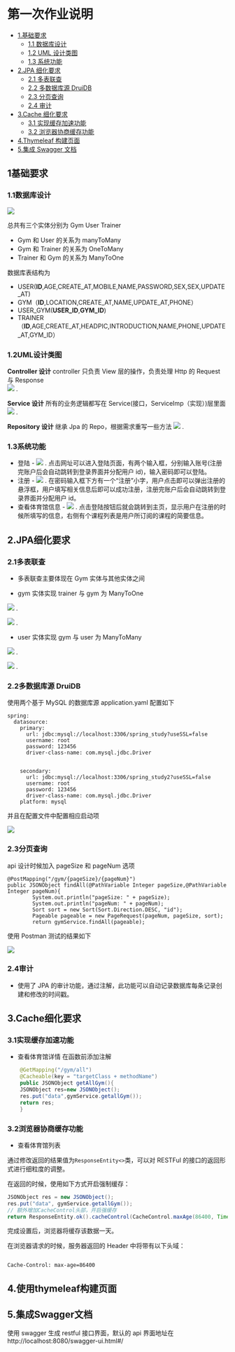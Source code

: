 # 第一次作业说明

-   [1.基础要求](#1基础要求)
    -   [1.1 数据库设计](#11数据库设计)
    -   [1.2 UML 设计类图](#12UML设计类图)
    -   [1.3 系统功能](#13系统功能)
-   [2.JPA 细化要求](#2JPA细化要求)
    -   [2.1 多表联查](#21多表联查)
    -   [2.2 多数据库源 DruiDB](#22多数据库源DruiDB)
    -   [2.3 分页查询](#23分页查询)
    -   [2.4 审计](#24审计)
-   [3.Cache 细化要求](#3Cache细化要求)
    -   [3.1 实现缓存加速功能](#31实现缓存加速功能)
    -   [3.2 浏览器协商缓存功能](#32浏览器协商缓存功能)
-   [4.Thymeleaf 构建页面](#4Thymeleaf构建页面)
-   [5.集成 Swagger 文档](#5集成Swagger文档)
      <!-- /TOC -->

## 1基础要求

### 1.1数据库设计

![](/docImage/GymSpringERModel.png)

总共有三个实体分别为 Gym User Trainer

-   Gym 和 User 的关系为 manyToMany
-   Gym 和 Trainer 的关系为 OneToMany
-   Trainer 和 Gym 的关系为 ManyToOne

数据库表结构为

-   USER(**ID**,AGE,CREATE_AT,MOBILE,NAME,PASSWORD,SEX,SEX,UPDATE_AT)
-   GYM（**ID**,LOCATION,CREATE_AT,NAME,UPDATE_AT,PHONE）
-   USER_GYM(**USER_ID**,**GYM_ID**)
-   TRAINER（**ID**,AGE,CREATE_AT,HEADPIC,INTRODUCTION,NAME,PHONE,UPDATE_AT,GYM_ID）

### 1.2UML设计类图

**Controller 设计**
controller 只负责 View 层的操作，负责处理 Http 的 Request 与 Response  
![](/docImage/controllerDesign.png) . 

**Service 设计**
所有的业务逻辑都写在 Service(接口，ServiceImp（实现）)层里面  
![](/docImage/serviceDesign.png) . 

**Repository 设计**
继承 Jpa 的 Repo，根据需求重写一些方法
![](/docImage/repoDesign.png) . 

### 1.3系统功能

-   登陆 -
    ![](/docImage/loginPage.png) . 
    点击网址可以进入登陆页面，有两个输入框，分别输入账号(注册完账户后会自动跳转到登录界面并分配用户 id)，输入密码即可以登陆。
-   注册 -
    ![](/docImage/registerPage.png) . 
    在密码输入框下方有一个“注册”小字，用户点击即可以弹出注册的悬浮框，用户填写相关信息后即可以成功注册，注册完账户后会自动跳转到登录界面并分配用户 id。
-   查看体育馆信息 -
    ![](/docImage/mainPage.png) . 
    点击登陆按钮后就会跳转到主页，显示用户在注册的时候所填写的信息，右侧有个课程列表是用户所订阅的课程的简要信息。

## 2.JPA细化要求

### 2.1多表联查

-   多表联查主要体现在 Gym 实体与其他实体之间

-   gym 实体实现 trainer 与 gym 为 ManyToOne

![](/docImage/gym_trainer.png) . 

![](/docImage/trainer_gym.png) . 

-   user 实体实现 gym 与 user 为 ManyToMany

![](/docImage/gym_user.png) . 

![](/docImage/user_gym.png) . 

### 2.2多数据库源 DruiDB

使用两个基于 MySQL 的数据库源 application.yaml 配置如下

    spring:
      datasource:
        primary:
          url: jdbc:mysql://localhost:3306/spring_study?useSSL=false
          username: root
          password: 123456
          driver-class-name: com.mysql.jdbc.Driver


        secondary:
          url: jdbc:mysql://localhost:3306/spring_study2?useSSL=false
          username: root
          password: 123456
          driver-class-name: com.mysql.jdbc.Driver
        platform: mysql

并且在配置文件中配置相应启动项

![](docImage/mutil_datasource.png)

### 2.3分页查询

api 设计时候加入 pageSize 和 pageNum 选项

    @PostMapping("/gym/{pageSize}/{pageNum}")
    public JSONObject findAll(@PathVariable Integer pageSize,@PathVariable Integer pageNum){
            System.out.println("pageSize: " + pageSize);
            System.out.println("pageNum: " + pageNum);
            Sort sort = new Sort(Sort.Direction.DESC, "id");
            Pageable pageable = new PageRequest(pageNum, pageSize, sort);
            return gymService.findAll(pageable);

使用 Postman 测试的结果如下

![](docImage/postmanTestPageQuery.png)

### 2.4审计

-   使用了 JPA 的审计功能，通过注解，此功能可以自动记录数据库每条记录创建和修改的时间戳。

## 3.Cache细化要求

### 3.1实现缓存加速功能

-   查看体育馆详情
    在函数前添加注解

```java
    @GetMapping("/gym/all")
    @Cacheable(key = "targetClass + methodName")
    public JSONObject getAllGym(){
    JSONObject res=new JSONObject();
    res.put("data",gymService.getallGym());
    return res;
    }
```

### 3.2浏览器协商缓存功能

-   查看体育馆列表

通过修改返回的结果值为`ResponseEntity<>`类，可以对 RESTFul 的接口的返回形式进行细粒度的调整。

在返回的时候，使用如下方式开启强制缓存：

```java
JSONObject res = new JSONObject();
res.put("data", gymService.getallGym());
// 额外增加CacheControl头部，开启强缓存
return ResponseEntity.ok().cacheControl(CacheControl.maxAge(86400, TimeUnit.SECONDS)).body(res);
```

完成设置后，浏览器将缓存该数据一天。

在浏览器请求的时候，服务器返回的 Header 中将带有以下头域：

```text

Cache-Control: max-age=86400

```

## 4.使用thymeleaf构建页面

## 5.集成Swagger文档

使用 swagger 生成 restful 接口界面，默认的 api 界面地址在http://localhost:8080/swagger-ui.html#/